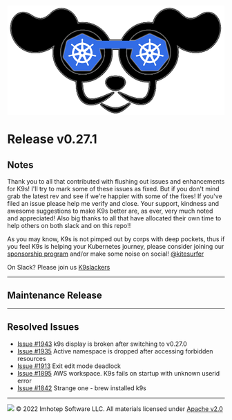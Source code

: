 <img src="https://raw.githubusercontent.com/derailed/k9s/master/assets/k9s.png" align="center" width="800" height="auto"/>

# Release v0.27.1

## Notes

Thank you to all that contributed with flushing out issues and enhancements for K9s! I'll try to mark some of these issues as fixed. But if you don't mind grab the latest rev and see if we're happier with some of the fixes! If you've filed an issue please help me verify and close. Your support, kindness and awesome suggestions to make K9s better are, as ever, very much noted and appreciated! Also big thanks to all that have allocated their own time to help others on both slack and on this repo!!

As you may know, K9s is not pimped out by corps with deep pockets, thus if you feel K9s is helping your Kubernetes journey, please consider joining our [sponsorship program](https://github.com/sponsors/derailed) and/or make some noise on social! [@kitesurfer](https://twitter.com/kitesurfer)

On Slack? Please join us [K9slackers](https://join.slack.com/t/k9sers/shared_invite/enQtOTA5MDEyNzI5MTU0LWQ1ZGI3MzliYzZhZWEyNzYxYzA3NjE0YTk1YmFmNzViZjIyNzhkZGI0MmJjYzhlNjdlMGJhYzE2ZGU1NjkyNTM)

---

## Maintenance Release

---

## Resolved Issues

* [Issue #1943](https://github.com/derailed/k9s/issues/1943) k9s display is broken after switching to v0.27.0
* [Issue #1935](https://github.com/derailed/k9s/issues/1935) Active namespace is dropped after accessing forbidden resources
* [Issue #1913](https://github.com/derailed/k9s/issues/1913) Exit edit mode deadlock
* [Issue #1895](https://github.com/derailed/k9s/issues/1895) AWS workspace. K9s fails on startup with unknown userid error
* [Issue #1842](https://github.com/derailed/k9s/issues/1842) Strange one - brew installed k9s

---

<img src="https://raw.githubusercontent.com/derailed/k9s/master/assets/imhotep_logo.png" width="32" height="auto"/> © 2022 Imhotep Software LLC. All materials licensed under [Apache v2.0](http://www.apache.org/licenses/LICENSE-2.0)

